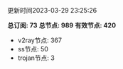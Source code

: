 更新时间2023-03-29 23:25:26

**总订阅: 73**
**总节点: 989**
**有效节点: 420**
- v2ray节点: 367
- ss节点: 50
- trojan节点: 3
